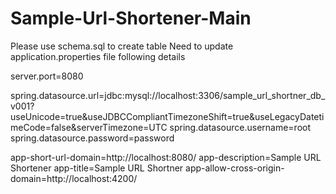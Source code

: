 # Sample-Url-Shortener-Main

Please use schema.sql to create table
Need to update application.properties file following details

server.port=8080

spring.datasource.url=jdbc:mysql://localhost:3306/sample_url_shortner_db_v001?useUnicode=true&useJDBCCompliantTimezoneShift=true&useLegacyDatetimeCode=false&serverTimezone=UTC
spring.datasource.username=root
spring.datasource.password=password

app-short-url-domain=http://localhost:8080/
app-description=Sample URL Shortener 
app-title=Sample URL Shortner
app-allow-cross-origin-domain=http://localhost:4200/
